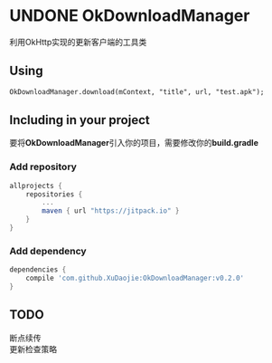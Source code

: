 UNDONE OkDownloadManager
===
利用OkHttp实现的更新客户端的工具类

## Using
```xml
OkDownloadManager.download(mContext, "title", url, "test.apk");
```

## Including in your project
要将**OkDownloadManager**引入你的项目，需要修改你的**build.gradle**

### Add repository 
```groovy
allprojects {
    repositories {
        ...
        maven { url "https://jitpack.io" }
    }
}
```
### Add dependency
```groovy
dependencies {
    compile 'com.github.XuDaojie:OkDownloadManager:v0.2.0'
}
```

## TODO
断点续传<br>
更新检查策略<br>